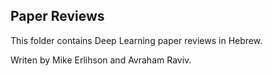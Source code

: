 ## Paper Reviews

This folder contains Deep Learning paper reviews in Hebrew.

Writen by Mike Erlihson and Avraham Raviv. 
